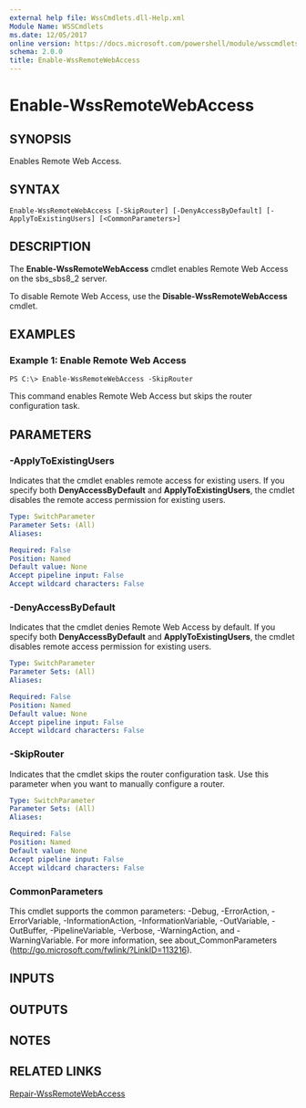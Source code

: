 ```yaml
---
external help file: WssCmdlets.dll-Help.xml
Module Name: WSSCmdlets
ms.date: 12/05/2017
online version: https://docs.microsoft.com/powershell/module/wsscmdlets/enable-wssremotewebaccess?view=windowsserver2012r2-ps&wt.mc_id=ps-gethelp
schema: 2.0.0
title: Enable-WssRemoteWebAccess
---
```


# Enable-WssRemoteWebAccess

## SYNOPSIS
Enables Remote Web Access.

## SYNTAX

```
Enable-WssRemoteWebAccess [-SkipRouter] [-DenyAccessByDefault] [-ApplyToExistingUsers] [<CommonParameters>]
```

## DESCRIPTION
The **Enable-WssRemoteWebAccess** cmdlet enables Remote Web Access on the sbs_sbs8_2 server.

To disable Remote Web Access, use the **Disable-WssRemoteWebAccess** cmdlet.

## EXAMPLES

### Example 1: Enable Remote Web Access
```
PS C:\> Enable-WssRemoteWebAccess -SkipRouter
```

This command enables Remote Web Access but skips the router configuration task.

## PARAMETERS

### -ApplyToExistingUsers
Indicates that the cmdlet enables remote access for existing users.
If you specify both **DenyAccessByDefault** and **ApplyToExistingUsers**, the cmdlet disables the remote access permission for existing users.

```yaml
Type: SwitchParameter
Parameter Sets: (All)
Aliases: 

Required: False
Position: Named
Default value: None
Accept pipeline input: False
Accept wildcard characters: False
```

### -DenyAccessByDefault
Indicates that the cmdlet denies Remote Web Access by default.
If you specify both **DenyAccessByDefault** and **ApplyToExistingUsers**, the cmdlet disables remote access permission for existing users.

```yaml
Type: SwitchParameter
Parameter Sets: (All)
Aliases: 

Required: False
Position: Named
Default value: None
Accept pipeline input: False
Accept wildcard characters: False
```

### -SkipRouter
Indicates that the cmdlet skips the router configuration task.
Use this parameter when you want to manually configure a router.

```yaml
Type: SwitchParameter
Parameter Sets: (All)
Aliases: 

Required: False
Position: Named
Default value: None
Accept pipeline input: False
Accept wildcard characters: False
```

### CommonParameters
This cmdlet supports the common parameters: -Debug, -ErrorAction, -ErrorVariable, -InformationAction, -InformationVariable, -OutVariable, -OutBuffer, -PipelineVariable, -Verbose, -WarningAction, and -WarningVariable. For more information, see about_CommonParameters (http://go.microsoft.com/fwlink/?LinkID=113216).

## INPUTS

## OUTPUTS

## NOTES

## RELATED LINKS

[Repair-WssRemoteWebAccess](./Repair-WssRemoteWebAccess.md)

